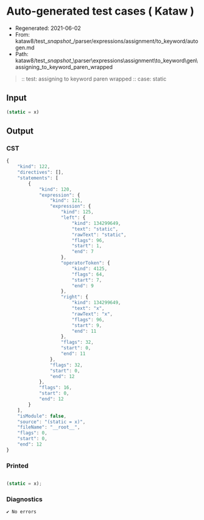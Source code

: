 # Auto-generated test cases ( Kataw )
- Regenerated: 2021-06-02
- From: kataw8/test\__snapshot__/parser/expressions/assignment/to_keyword/autogen.md
- Path: kataw8/test\__snapshot__\parser\expressions\assignment\to_keyword\gen\assigning_to_keyword_paren_wrapped
> :: test: assigning to keyword paren wrapped
> :: case: static
## Input

`````js
(static = x)
`````
## Output

### CST

```javascript
{
    "kind": 122,
    "directives": [],
    "statements": [
        {
            "kind": 120,
            "expression": {
                "kind": 121,
                "expression": {
                    "kind": 125,
                    "left": {
                        "kind": 134299649,
                        "text": "static",
                        "rawText": "static",
                        "flags": 96,
                        "start": 1,
                        "end": 7
                    },
                    "operatorToken": {
                        "kind": 4125,
                        "flags": 64,
                        "start": 7,
                        "end": 9
                    },
                    "right": {
                        "kind": 134299649,
                        "text": "x",
                        "rawText": "x",
                        "flags": 96,
                        "start": 9,
                        "end": 11
                    },
                    "flags": 32,
                    "start": 0,
                    "end": 11
                },
                "flags": 32,
                "start": 0,
                "end": 12
            },
            "flags": 16,
            "start": 0,
            "end": 12
        }
    ],
    "isModule": false,
    "source": "(static = x)",
    "fileName": "__root__",
    "flags": 0,
    "start": 0,
    "end": 12
}
```

### Printed

```javascript

(static = x);
```

### Diagnostics

```javascript
✔ No errors
```

